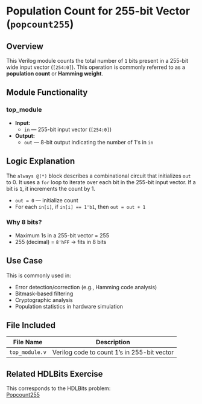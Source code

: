 # Population Count for 255-bit Vector (`popcount255`)

## Overview
This Verilog module counts the total number of `1` bits present in a 255-bit wide input vector (`[254:0]`). This operation is commonly referred to as a **population count** or **Hamming weight**.

## Module Functionality

### top_module
- **Input:**
  - `in` — 255-bit input vector (`[254:0]`)
- **Output:**
  - `out` — 8-bit output indicating the number of 1's in `in`

## Logic Explanation

The `always @(*)` block describes a combinational circuit that initializes `out` to 0. It uses a `for` loop to iterate over each bit in the 255-bit input vector. If a bit is `1`, it increments the count by 1.

- `out = 0` — initialize count  
- For each `in[i]`, if `in[i] == 1'b1`, then `out = out + 1`

### Why 8 bits?
- Maximum 1s in a 255-bit vector = 255  
- 255 (decimal) = `8'hFF` → fits in 8 bits

## Use Case

This is commonly used in:
- Error detection/correction (e.g., Hamming code analysis)
- Bitmask-based filtering
- Cryptographic analysis
- Population statistics in hardware simulation

## File Included

| File Name       | Description                              |
|------------------|------------------------------------------|
| `top_module.v`   | Verilog code to count 1’s in 255-bit vector |

## Related HDLBits Exercise
This corresponds to the HDLBits problem:  
[Popcount255](https://hdlbits.01xz.net/wiki/Popcount255)
